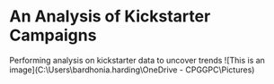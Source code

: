 # An Analysis of Kickstarter Campaigns
Performing analysis on kickstarter data to uncover trends
![This is an image](C:\Users\bardhonia.harding\OneDrive - CPGGPC\Pictures)
